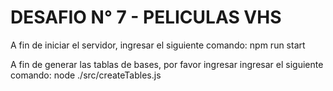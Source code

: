 # DESAFIO N° 7 -  PELICULAS VHS 

A fin de iniciar el servidor, ingresar el siguiente comando:  npm run start

A fin de generar las tablas de bases, por favor ingresar ingresar el siguiente comando: node ./src/createTables.js

